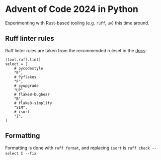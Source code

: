 # Advent of Code 2024 in Python
Experimenting with Rust-based tooling (e.g. `ruff`, `uv`) this time around.

## Ruff linter rules
Ruff linter rules are taken from the recommended ruleset in the [docs](https://docs.astral.sh/ruff/linter/#__tabbed_2_1):
```
[tool.ruff.lint]
select = [
    # pycodestyle
    "E",
    # Pyflakes
    "F",
    # pyupgrade
    "UP",
    # flake8-bugbear
    "B",
    # flake8-simplify
    "SIM",
    # isort
    "I",
]
```

## Formatting
Formatting is done with `ruff format`, and replacing `isort` is `ruff check --select I --fix`.